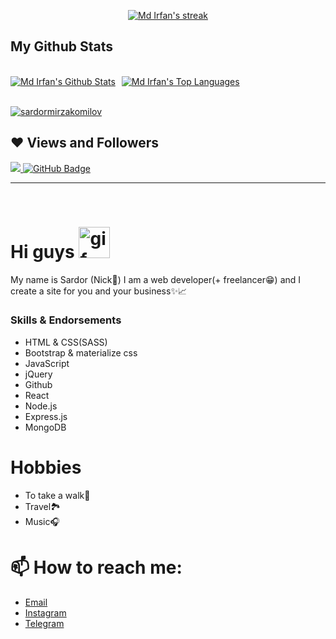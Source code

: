
<p align="center">
    <a href="https://github.com/sardormirzakomilov/github-readme-streak-stats">
        <img title="Get streak stats for your profile at git.io/streak-stats" alt="Md Irfan's streak" src="https://github-readme-streak-stats.herokuapp.com/?user=sardormirzakomilov&theme=black-ice&hide_border=true&stroke=0000&background=060A0CD0"/>
    </a>
</p>

## My Github Stats

  <br/>
    <div style="display:flex;"><a style="margin-right:10px;" href="https://github.com/sardormirzakomilov/github-readme-stats"><img alt="Md Irfan's Github Stats" src="https://github-readme-stats.vercel.app/api?username=sardormirzakomilov&show_icons=true&count_private=true&theme=react&hide_border=true&bg_color=0D1117" /></a><a href="https://github.com/sardormirzakomilov/github-readme-stats"><img alt="Md Irfan's Top Languages" src="https://github-readme-stats.vercel.app/api/top-langs/?username=sardormirzakomilov&langs_count=8&count_private=true&layout=compact&theme=react&hide_border=true&bg_color=0D1117" /></a></div>
  <br/>

<a href="https://github.com/sardormirzakomilov/github-readme-activity-graph"><img alt="sardormirzakomilov" src="https://activity-graph.herokuapp.com/graph?username=sardormirzakomilov&bg_color=0D1117&color=5BCDEC&line=5BCDEC&point=FFFFFF&hide_border=true" /></a>


## ❤ Views and Followers
<a href="https://github.com/sardormirzakomilov/github-profile-views-counter">
    <img src="https://komarev.com/ghpvc/?username=sardormirzakomilov">
</a>
<a href="https://github.com/sardormirzakomilov?tab=followers"><img src="https://img.shields.io/github/followers/sardormirzakomilov?label=Followers&style=social" alt="GitHub Badge"></a>

<hr>

<br/>  

<h1>Hi guys <img src="https://i.pinimg.com/originals/31/0c/42/310c4277a816c4839a8a3b2bb14cbc2b.gif" alt="gif" width="50"></h1>

My name is Sardor (Nick🦊)
I am a web developer(+ freelancer😁) and I create a site for you and your business✨📈

### Skills & Endorsements

<ul>
  <li>HTML & CSS(SASS)</li>
  <li>Bootstrap & materialize css</li>
  <li>JavaScript</li>
  <li>jQuery</li>
  <li>Github</li>
  <li>React</li>
  <li>Node.js</li>
  <li>Express.js</li>
  <li>MongoDB</li>
</ul>

# Hobbies

<ul> 
  <li>To take a walk🐜</li>
  <li>Travel🏞</li>
  <li>Music🎧</li>
</ul>

# 📫 How to reach me:

<ul>
  <li><a href="mailto:mirzakomilovs@gmail.com">Email</a></li>
  <li><a href="https://www.instagram.com/nick_7703s/">Instagram</a></li>
  <li><a href="https://t.me/nick_7703s">Telegram</a></li>
</ul>
